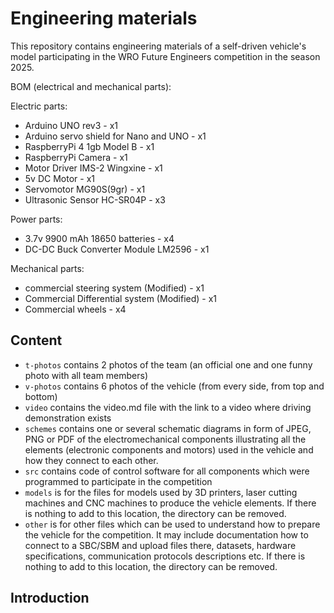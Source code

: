 Engineering materials
====

This repository contains engineering materials of a self-driven vehicle's model participating in the WRO Future Engineers competition in the season 2025.

BOM (electrical and mechanical parts):

Electric parts:
- Arduino UNO rev3 - x1
- Arduino servo shield for Nano and UNO - x1
- RaspberryPi 4 1gb Model B - x1
- RaspberryPi Camera - x1
- Motor Driver IMS-2 Wingxine - x1
- 5v DC Motor - x1
- Servomotor MG90S(9gr) - x1 
- Ultrasonic Sensor HC-SR04P - x3

Power parts:
- 3.7v 9900 mAh 18650 batteries - x4
- DC-DC Buck Converter Module LM2596 - x1

Mechanical parts:
- commercial steering system (Modified) - x1
- Commercial Differential system (Modified) - x1
- Commercial wheels - x4
  
## Content

* `t-photos` contains 2 photos of the team (an official one and one funny photo with all team members)
* `v-photos` contains 6 photos of the vehicle (from every side, from top and bottom)
* `video` contains the video.md file with the link to a video where driving demonstration exists
* `schemes` contains one or several schematic diagrams in form of JPEG, PNG or PDF of the electromechanical components illustrating all the elements (electronic components and motors) used in the vehicle and how they connect to each other.
* `src` contains code of control software for all components which were programmed to participate in the competition
* `models` is for the files for models used by 3D printers, laser cutting machines and CNC machines to produce the vehicle elements. If there is nothing to add to this location, the directory can be removed.
* `other` is for other files which can be used to understand how to prepare the vehicle for the competition. It may include documentation how to connect to a SBC/SBM and upload files there, datasets, hardware specifications, communication protocols descriptions etc. If there is nothing to add to this location, the directory can be removed.

## Introduction



